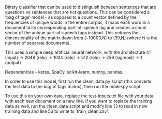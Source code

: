 Binary classifier that can be used to distinguish between sentences that are questions vs sentences that are not questions. This can be considered a 'bag of tags' model - as opposed to a count vector defined by the frequencies of unique words in the entire corpus, it maps each word in a document to its corresponding part-of-speech tag and creates a count vector of the unique part-of-speech tags instead. This reduces the dimensionality of the matrix down from (~10000,N) to (39,N) (where N is the number of separate documents). 

This uses a simple deep artificial neural network, with the architecture
41 (input) -> 2048 (relu) -> 1024 (relu) -> 512 (relu) -> 256 (sigmoid) -> 1 (output) 

Dependencies - keras, SpaCy, scikit-learn, numpy, pandas. 

In order to use this model, first run the clean_data.py script (this converts the test data to the bag of tags matrix), then run the model.py script. 

To use this on your own data, replace the test-inputs.txt file with your data, with each new document on a new line. If you want to replace the training data as well, run the clean_data script and modify line 13 to read in new training data and line 56 to write to 'train_clean.csv'. 
